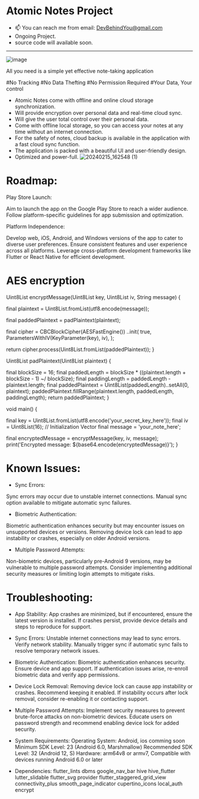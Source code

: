 # Atomic Notes Project
- 📫 You can reach me from email: DevBehindYou@gmail.com
- Ongoing Project.
- source code will available soon.
__________________________________________________________________
![image](https://github.com/DevBehindYou/Atomic-Notes-Project/assets/147663456/a6519e43-0e3e-4ce6-aebe-d508a1aadf97)

All you need is a simple yet effective note-taking application

#No Tracking
#No Data Thefting
#No Permission Required
#Your Data, Your control

- Atomic Notes come with offline and online cloud storage synchronization.
- Will provide encryption over personal data and real-time cloud sync.
- Will give the user total control over their personal data.
- Come with offline local storage, so you can access your notes at any time without an internet connection.
- For the safety of notes, cloud backup is available in the application with a fast cloud sync function. 
- The application is packed with a beautiful UI and user-friendly design.
- Optimized and power-full.
![20240215_162548 (1)](https://github.com/DevBehindYou/Atomic-Notes-Project/assets/147663456/82a66baf-8332-4b2a-b1e4-6825f1e06bf1)


# Roadmap:

Play Store Launch:

Aim to launch the app on the Google Play Store to reach a wider audience.
Follow platform-specific guidelines for app submission and optimization.

Platform Independence:

Develop web, iOS, Android, and Windows versions of the app to cater to diverse user preferences.
Ensure consistent features and user experience across all platforms.
Leverage cross-platform development frameworks like Flutter or React Native for efficient development.

# AES encryption

Uint8List encryptMessage(Uint8List key, Uint8List iv, String message) {

  final plaintext = Uint8List.fromList(utf8.encode(message));
  
  final paddedPlaintext = padPlaintext(plaintext);

  final cipher = CBCBlockCipher(AESFastEngine())
    ..init(
      true,
      ParametersWithIV(KeyParameter(key), iv),
    );

  return cipher.process(Uint8List.fromList(paddedPlaintext));
}

Uint8List padPlaintext(Uint8List plaintext) {

  final blockSize = 16;
  final paddedLength = blockSize * ((plaintext.length + blockSize - 1) ~/ blockSize);
  final paddingLength = paddedLength - plaintext.length;
  final paddedPlaintext = Uint8List(paddedLength)..setAll(0, plaintext);
  paddedPlaintext.fillRange(plaintext.length, paddedLength, paddingLength);
  return paddedPlaintext;
}

void main() {

  final key = Uint8List.fromList(utf8.encode('your_secret_key_here'));
  final iv = Uint8List(16); // Initialization Vector
  final message = 'your_note_here';

  final encryptedMessage = encryptMessage(key, iv, message);
  print('Encrypted message: ${base64.encode(encryptedMessage)}');
}


# Known Issues:

- Sync Errors:

Sync errors may occur due to unstable internet connections.
Manual sync option available to mitigate automatic sync failures.

- Biometric Authentication:

Biometric authentication enhances security but may encounter issues on unsupported devices or versions.
Removing device lock can lead to app instability or crashes, especially on older Android versions.

- Multiple Password Attempts:

Non-biometric devices, particularly pre-Android 9 versions, may be vulnerable to multiple password attempts.
Consider implementing additional security measures or limiting login attempts to mitigate risks.

# Troubleshooting:
- App Stability:
App crashes are minimized, but if encountered, ensure the latest version is installed.
If crashes persist, provide device details and steps to reproduce for support.
>
- Sync Errors:
Unstable internet connections may lead to sync errors. Verify network stability.
Manually trigger sync if automatic sync fails to resolve temporary network issues.
>
- Biometric Authentication:
Biometric authentication enhances security. Ensure device and app support.
If authentication issues arise, re-enroll biometric data and verify app permissions.
>
- Device Lock Removal:
Removing device lock can cause app instability or crashes. Recommend keeping it enabled.
If instability occurs after lock removal, consider re-enabling it or contacting support.
>
- Multiple Password Attempts:
Implement security measures to prevent brute-force attacks on non-biometric devices.
Educate users on password strength and recommend enabling device lock for added security.

- System Requirements: Operating System: Android, ios comming soon 
Minimum SDK Level: 23 (Android 6.0, Marshmallow)
Recommended SDK Level: 32 (Android 12, S)
Hardware: arm64v8 or armv7, Compatible with devices running Android 6.0 or later

- Dependencies: flutter_lints dbms google_nav_bar hive hive_flutter lutter_slidable flutter_svg provider flutter_staggered_grid_view connectivity_plus smooth_page_indicator cupertino_icons local_auth encrypt





